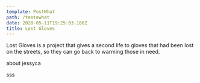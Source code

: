 ```yaml
---
template: PostWhat
path: /testewhat
date: 2020-05-11T19:25:03.186Z
title: Lost Gloves
---
```

Lost Gloves is a project that gives a second life to gloves that had been lost on the streets, so they can go back to warming those in need.

about jessyca

sss